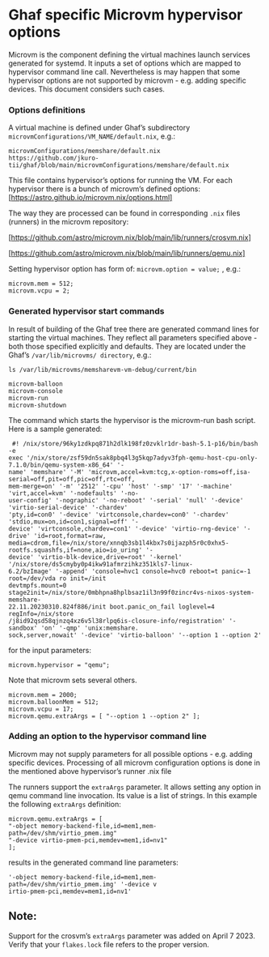 # Ghaf specific Microvm hypervisor options

Microvm is the component defining the virtual machines launch services generated for systemd. 
It inputs a set of options which are mapped to hypervisor command line call. Nevertheless is may 
happen that some hypervisor options are not supported by microvm  - e.g. adding specific devices.
This document considers such cases.


### Options definitions

A virtual machine is defined under Ghaf’s subdirectory ``microvmConfigurations/VM_NAME/default.nix``, e.g.:

```
microvmConfigurations/memshare/default.nix
https://github.com/jkuro-tii/ghaf/blob/main/microvmConfigurations/memshare/default.nix
```

This file contains hypervisor’s options for running the VM. For each hypervisor there is a bunch of microvm’s defined options:
[https://astro.github.io/microvm.nix/options.html]

The way they are processed can be found in corresponding ``.nix`` files (runners) in the microvm repository:

[https://github.com/astro/microvm.nix/blob/main/lib/runners/crosvm.nix]

[https://github.com/astro/microvm.nix/blob/main/lib/runners/qemu.nix]


Setting hypervisor option has form of: ``microvm.option = value;`` , e.g.:

```
microvm.mem = 512;
microvm.vcpu = 2;
```

### Generated hypervisor start commands

In result of building of the Ghaf tree there are generated command lines for starting the virtual machines. They reflect all parameters specified above -
both those specified explicitly and defaults. They are located under the Ghaf’s ``/var/lib/microvms/ directory``, e.g.:

```
ls /var/lib/microvms/memsharevm-vm-debug/current/bin
```

```
microvm-balloon
microvm-console
microvm-run
microvm-shutdown
```

The command which starts the hypervisor is the microvm-run bash script. Here is a sample generated:

```
 #! /nix/store/96ky1zdkpq871h2dlk198fz0zvklr1dr-bash-5.1-p16/bin/bash -e
exec '/nix/store/zsf59dn5sak8pbq4l3g5kqp7adyv3fph-qemu-host-cpu-only-7.1.0/bin/qemu-system-x86_64' '-
name' 'memshare' '-M' 'microvm,accel=kvm:tcg,x-option-roms=off,isa-serial=off,pit=off,pic=off,rtc=off,
mem-merge=on' '-m' '2512' '-cpu' 'host' '-smp' '17' '-machine' 'virt,accel=kvm' '-nodefaults' '-no-
user-config' '-nographic' '-no-reboot' '-serial' 'null' '-device' 'virtio-serial-device' '-chardev'
'pty,id=con0' '-device' 'virtconsole,chardev=con0' '-chardev' 'stdio,mux=on,id=con1,signal=off' '-
device' 'virtconsole,chardev=con1' '-device' 'virtio-rng-device' '-drive' 'id=root,format=raw,
media=cdrom,file=/nix/store/xnnqb3sb1l4kbx7s0ijazph5r0c0xhx5-rootfs.squashfs,if=none,aio=io_uring' '-
device' 'virtio-blk-device,drive=root' '-kernel' '/nix/store/ds5cmyby0p4ikw91afmrzihkz351kls7-linux-
6.2/bzImage' '-append' 'console=hvc1 console=hvc0 reboot=t panic=-1 root=/dev/vda ro init=/init
devtmpfs.mount=0 stage2init=/nix/store/0mbhpna8hplbsaz1il3n99f0zincr4vs-nixos-system-memshare-
22.11.20230310.824f886/init boot.panic_on_fail loglevel=4 regInfo=/nix/store
/j8id92qsd58qjnzq4xz6v5l38rlpq6is-closure-info/registration' '-sandbox' 'on' '-qmp' 'unix:memshare.
sock,server,nowait' '-device' 'virtio-balloon' '--option 1 --option 2'
```

for the input parameters:
```
microvm.hypervisor = "qemu";
```
Note that microvm sets several others.

```
microvm.mem = 2000;
microvm.balloonMem = 512;
microvm.vcpu = 17;
microvm.qemu.extraArgs = [ "--option 1 --option 2" ];
```
### Adding an option to the hypervisor command line

Microvm may not supply parameters for all possible options - e.g. adding specific devices. Processing of all microvm configuration options is
done in the mentioned above hypervisor’s runner .nix file

The runners support the ``extraArgs`` parameter. It allows setting any option in qemu command line invocation. Its value is a list of strings. In this
example the following ``extraArgs`` definition:

```
microvm.qemu.extraArgs = [
"-object memory-backend-file,id=mem1,mem-path=/dev/shm/virtio_pmem.img"
"-device virtio-pmem-pci,memdev=mem1,id=nv1"
];
```

results in the generated command line parameters:

```
'-object memory-backend-file,id=mem1,mem-path=/dev/shm/virtio_pmem.img' '-device v
irtio-pmem-pci,memdev=mem1,id=nv1'
```

## Note:

Support for the crosvm’s ``extraArgs`` parameter was added on April 7 2023. Verify that your ``flakes.lock`` file refers to the proper version.
